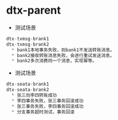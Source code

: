 # dtx-parent

* 测试场景 
``` java
dtx-txmsg-brank1
dtx-txmsg-brank2  
  * bank1本地事务失败，则bank1不发送转账消息。
  * bank2接收转账消息失败，会进行重试发送消息。
  * bank2多次消费同一个消息，实现幂等。
```


* 测试场景
```java 
dtx-seata-brank1
dtx-seata-brank2
  * 张三向李四转账成功
  * 李四事务失败，张三事务回滚成功
  * 张三事务失败，李四事务回滚成功
  * 分支事务超时测试，事务回滚
```